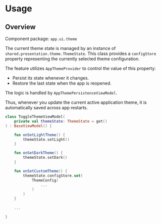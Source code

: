 # Usage

## Overview

Component package: `app.ui.theme`

The current theme state is managed by an instance of `shared.presentation.theme.ThemeState`. This class provides a `configStore` property representing the currently selected theme configuration.

The feature utilizes `AppThemeProvider` to control the value of this property:
- Persist its state whenever it changes.
- Restore the last state when the app is reopened.

The logic is handled by `AppThemePersistenceViewModel`.

Thus, whenever you update the current active application theme, it is automatically saved across app restarts.

```kotlin
class ToggleThemeViewModel(
    private val themeState: ThemeState = get()
) : BaseViewModel() {

    fun onSetLightTheme() {
        themeState.setLight()
    }

    fun onSetDarkTheme() {
        themeState.setDark()
    }

    fun onSetCustomTheme() {
        themeState.configStore.set(
            ThemeConfig(
                ...
            )
        )
    }
    
    ...

}
```
